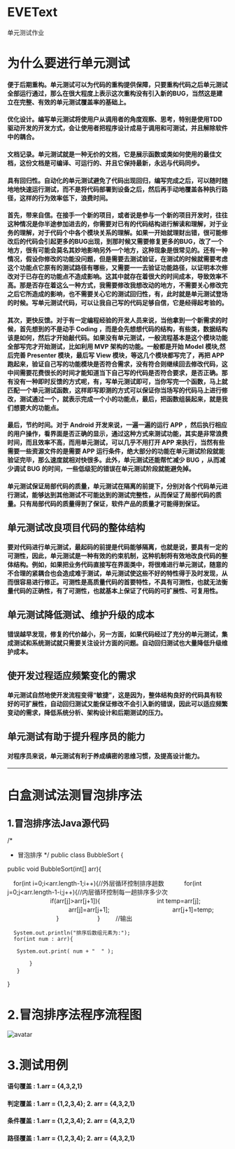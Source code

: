 # EVEText
单元测试作业


# **为什么要进行单元测试**

   #### 便于后期重构。单元测试可以为代码的重构提供保障，只要重构代码之后单元测试全部运行通过，那么在很大程度上表示这次重构没有引入新的BUG，当然这是建立在完整、有效的单元测试覆盖率的基础上。
   #### 优化设计。编写单元测试将使用户从调用者的角度观察、思考，特别是使用TDD驱动开发的开发方式，会让使用者把程序设计成易于调用和可测试，并且解除软件中的耦合。
   #### 文档记录。单元测试就是一种无价的文档，它是展示函数或类如何使用的最佳文档，这份文档是可编译、可运行的、并且它保持最新，永远与代码同步。
   #### 具有回归性。自动化的单元测试避免了代码出现回归，编写完成之后，可以随时随地地快速运行测试，而不是将代码部署到设备之后，然后再手动地覆盖各种执行路径，这样的行为效率低下，浪费时间。
   #### 首先，带来自信。在接手一个新的项目，或者说是参与一个新的项目开发时，往往这种情况是你半途参加进去的，你需要对已有的代码结构进行解读和理解，对于业务的理解，对于代码个中各个模块关系的理解。如果一开始就理财出错，很可能修改后的代码会引起更多的BUG出现，到那时候又需要修复更多的BUG，改了一个地方，很有可能会莫名其妙地影响另外一个地方，这种现象是很常见的。还有一种情况，假设你修改的功能没问题，但是需要去测试验证，在测试的时候就需要考虑这个功能点它原有的测试路径有哪些，又需要一一去验证功能路径，以证明本次修改对于已存在的功能点不造成影响。这其中就存在着很大的时间成本，导致效率不高。那是否存在着这么一种方式，我需要修改我想改动的地方，不需要关心修改完之后它所造成的影响，也不需要关心它的测试回归性，有，此时就是单元测试登场的时候。写单元测试代码，可以让我自己写的代码足够自信，它是经得起考验的。
   ####  其次，更快反馈。对于有一定编程经验的开发人员来说，当他拿到一个新需求的时候，首先想到的不是动手 Coding ，而是会先想想代码的结构，有些类，数据结构该是如何，然后才开始敲代码。如果没有单元测试，一般流程基本是这个模块功能全部写完才开始测试，比如利用 MVP 架构的功能。一般都是开始 Model 模块,然后完善 Presenter 模块，最后写 View 模块，等这几个模块都写完了，再把 APP 跑起来，验证自己写的功能模块是否符合需求，没有符合则继续回去修改代码，这中间需要花费很长的时间才能知道当下自己写的代码是否符合要求，是否正确。那有没有一种即时反馈的方式呢，有，写单元测试即可，当你写完一个函数，马上就匹配一个单元测试函数，这样即写即测的方式可以保证你当场写的代码马上进行修改，测试通过一个，就表示完成一个小的功能点，最后，把函数组装起来，就是我们想要大的功能点。
   #### 最后，节约时间。对于 Android 开发来说，一遍一遍的运行 APP ，然后执行相应的用户操作，看界面是否正确的显示，通过这种方式来测试功能，其实是非常浪费时间，而且效率不高，而用单元测试，可以几乎不用打开 APP 来执行，当然有些需要一些资源文件的是需要 APP 运行条件，绝大部分的功能在单元测试阶段就能验证完毕，那么速度就相对快很多。此外，单元测试还能帮忙减少 BUG ，从而减少调试 BUG 的时间，一些低级犯的错误在单元测试阶段就能避免掉。
   
  #### 单元测试保证局部代码的质量，单元测试在隔离的前提下，分别对各个代码单元进行测试，能够达到其他测试不可能达到的测试完整性，从而保证了局部代码的质量。只有局部代码的质量得到了保证，软件产品的质量才可能得到保证。

  ## 单元测试改良项目代码的整体结构
  #### 要对代码进行单元测试，最起码的前提是代码能够隔离，也就是说，要具有一定的可测性，因此，单元测试是一种有效的约束机制，这种机制将有效地改良代码的整体结构。例如，如果把业务代码直接写在界面类中，将很难进行单元测试，随意的不合理的紧耦合也会造成难于测试，单元测试使这些不好的特性得于及时发现，从而很容易进行修正。可测性是高质量代码的首要特性，不具有可测性，也就无法衡量代码的正确性，有了可测性，也就基本上保证了代码的可扩展性、可复用性。

## 单元测试降低测试、维护升级的成本
#### 错误越早发现，修复的代价越小，另一方面，如果代码经过了充分的单元测试，集成测试和系统测试就只需要关注设计方面的问题。自动回归测试也大量降低升级维护成本。

## 使开发过程适应频繁变化的需求
#### 单元测试自然地使开发流程变得“敏捷”，这是因为，整体结构良好的代码具有较好的可扩展性，自动回归测试又能保证修改不会引入新的错误，因此可以适应频繁变动的需求，降低系统分析、架构设计和后期测试的压力。

## 单元测试有助于提升程序员的能力
#### 对程序员来说，单元测试有利于养成缜密的思维习惯，及提高设计能力。





---

# 白盒测试法测冒泡排序法
 ## 1.冒泡排序法Java源代码

   /*
 * 冒泡排序
 */
 public class BubbleSort {
　　
 
public void BubbleSort(int[] arr){
 
　for(int i=0;i<arr.length-1;i++){//外层循环控制排序趟数
　　　for(int j=0;j<arr.length-1-i;j++){//内层循环控制每一趟排序多少次
　　　　　　　if(arr[j]>arr[j+1]){
　　　　　　　　　int temp=arr[j];
　　　　　　　　　　arr[j]=arr[j+1];
　　　　　　　　　　arr[j+1]=temp;
　　　　　　　　}
　　　　　　}
　　
     //输出

      System.out.println("排序后数组元素为:");
      for(int num : arr){
 
       System.out.print( num + "  " );
 
           }
       }　　
}

 # 2.冒泡排序法程序流程图
 
 ![avatar](https://img-blog.csdnimg.cn/20190420162306850.png?x-oss-process=image/watermark,type_ZmFuZ3poZW5naGVpdGk,shadow_10,text_aHR0cHM6Ly9ibG9nLmNzZG4ubmV0L0dlb29vbw==,size_16,color_FFFFFF,t_70)


 # 3.测试用例
  #### 语句覆盖 :  1.arr = {4,3,2,1}

  #### 判定覆盖 :  1.arr = {1,2,3,4};  2. arr = {4,3,2,1}

  #### 条件覆盖 :  1.arr = {1,2,3,4};  2. arr = {4,3,2,1}

  #### 路径覆盖 :  1.arr = {1,2,3,4};  2. arr = {4,3,2,1}






